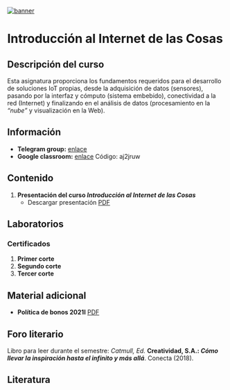 [![banner](/_assets/pics/iotbanner.png)](https://github.com/marcoteran/internetofthings)
# Introducción al Internet de las Cosas

## Descripción del curso

Esta asignatura proporciona los fundamentos requeridos para el desarrollo de soluciones IoT propias, desde la adquisición de datos (sensores), pasando por la interfaz y cómputo (sistema embebido), conectividad a la red (Internet) y finalizando en el análisis de datos (procesamiento en la *“nube”* y visualización en la Web).

## Información
* **Telegram group:** [enlace](https://t.me/+QizdrNBgrr9lOWVh)
* **Google classroom:** [enlace](https://classroom.google.com/c/NDU4NDA1NjA0MjE1?cjc=aj2jruw) Código: aj2jruw

## Contenido

1. **Presentación del curso *Introducción al Internet de las Cosas***
	* Descargar presentación [PDF](https://github.com/marcoteran/internetofthings/raw/master/lectures/00_internetofthings_syllabus.pdf)


## Laboratorios


### Certificados
1. **Primer corte**
2. **Segundo corte**
3. **Tercer corte**

## Material adicional

* **Política de bonos 2021I** [PDF](https://github.com/marcoteran/internetofthings/raw/master/files/_others/BONOSpolicy_2022I.pdf)


## Foro literario
Libro para leer durante el semestre:
*Catmull, Ed.* **Creatividad, S.A.: *Cómo llevar la inspiración hasta el infinito y más allá***. Conecta (2018).

## Literatura

